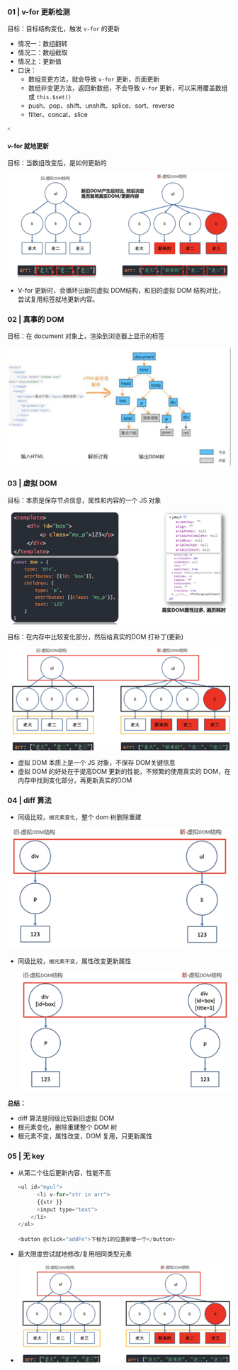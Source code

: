 







### 01 | v-for 更新检测

目标：目标结构变化，触发 `v-for` 的更新

- 情况一：数组翻转
- 情况二：数组截取
- 情况上：更新值
- 口诀：
  - 数组变更方法，就会导致 `v-for` 更新，页面更新
  - 数组非变更方法，返回新数组，不会导致 `v-for` 更新，可以采用覆盖数组或 `this.$set()`
  - push、pop、shift、unshift、splice、sort、reverse
  - filter、concat、slice

```js
<
```



#### v-for 就地更新

目标：当数组改变后，是如何更新的

![vue_10](./vue_10.jpg)

- V-for 更新时，会循环出新的虚拟 DOM结构，和旧的虚拟 DOM 结构对比，尝试复用标签就地更新内容。

  

### 02 | 真事的 DOM

目标：在 document 对象上，渲染到浏览器上显示的标签

![vue_11](./vue_11.jpg)



### 03 | 虚拟 DOM

目标：本质是保存节点信息，属性和内容的一个 JS 对象

![vue_12](./vue_12.jpg)



目标：在内存中比较变化部分，然后给真实的DOM 打补丁(更新)

![vue_12](./vue_13.jpg)

- 虚拟 DOM 本质上是一个 JS 对象，不保存 DOM关键信息
- 虚拟 DOM 的好处在于提高DOM 更新的性能，不频繁的使用真实的 DOM，在内存中找到变化部分，再更新真实的DOM



### 04 | diff 算法

- 同级比较，`根元素变化`，整个 dom 树删除重建

![vue_14](./vue_14.jpg)

- 同级比较，`根元素不变`，属性改变更新属性

  ![vue_15](./vue_15.jpg)

**总结：**

- diff 算法是同级比较新旧虚拟 DOM
- 根元素变化，删除重建整个 DOM 树
- 根元素不变，属性改变，DOM 复用，只更新属性



### 05 | 无 key

- 从第二个往后更新内容，性能不高

  ```js
  <ul id="myul">
  		<li v-for="str in arr">
        {{str }}  
        <input type="text">
      </li>  
  </ul>
  
  <button @click="addFn">下标为1的位置新增一个</button>
  ```

- 最大限度尝试就地修改/复用相同类型元素

- ![vue_12](./vue_13.jpg)